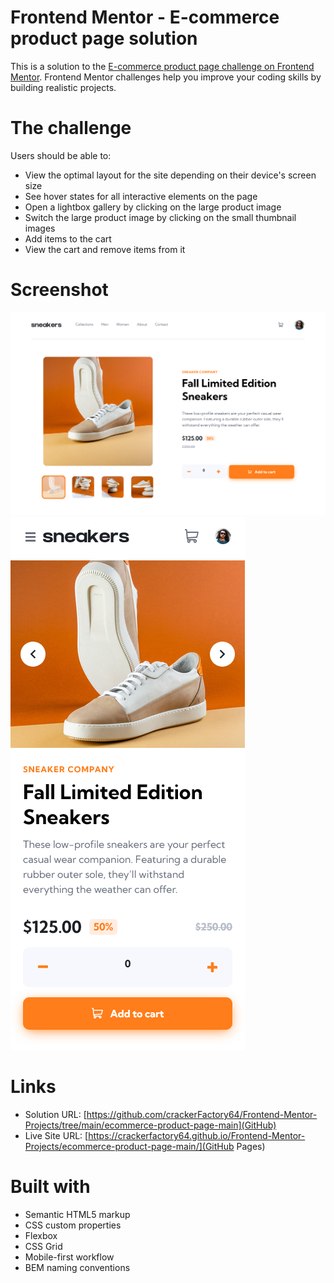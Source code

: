 # Frontend Mentor - E-commerce product page solution

This is a solution to the [E-commerce product page challenge on Frontend Mentor](https://www.frontendmentor.io/challenges/ecommerce-product-page-UPsZ9MJp6). Frontend Mentor challenges help you improve your coding skills by building realistic projects.

# The challenge

Users should be able to:

- View the optimal layout for the site depending on their device's screen size
- See hover states for all interactive elements on the page
- Open a lightbox gallery by clicking on the large product image
- Switch the large product image by clicking on the small thumbnail images
- Add items to the cart
- View the cart and remove items from it

# Screenshot

![](./desktop.png)
![](./mobile.png)

# Links

- Solution URL: [https://github.com/crackerFactory64/Frontend-Mentor-Projects/tree/main/ecommerce-product-page-main](GitHub)
- Live Site URL: [https://crackerfactory64.github.io/Frontend-Mentor-Projects/ecommerce-product-page-main/](GitHub Pages)

# Built with

- Semantic HTML5 markup
- CSS custom properties
- Flexbox
- CSS Grid
- Mobile-first workflow
- BEM naming conventions
